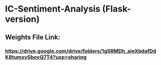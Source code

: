 # IC-Sentiment-Analysis (Flask-version)
## Weights File Link:
### https://drive.google.com/drive/folders/1gSRMDh_aieXbdafDdK8tumxvSbovQ7T4?usp=sharing
